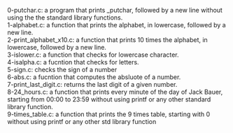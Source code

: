 0-putchar.c: a program that prints _putchar, followed by a new line without using the the standard library functions.  
1-alphabet.c: a function that prints the alphabet, in lowercase, followed by a new line.  
2-print_alphabet_x10.c:  a function that prints 10 times the alphabet, in lowercase, followed by a new line.  
3-islower.c:  a function that checks for lowercase character.  
4-isalpha.c: a fucntion that checks for letters.  
5-sign.c: checks the sign of a number  
6-abs.c: a fucntion that computes the absluote of a number.  
7-print_last_digit.c: returns the last digit of a given number.  
8-24_hours.c: a function that prints every minute of the day of Jack Bauer, starting from 00:00 to 23:59 without using printf or any other standard library function.  
9-times_table.c: a function that prints the 9 times table, starting with 0 without using printf or any other std library function
